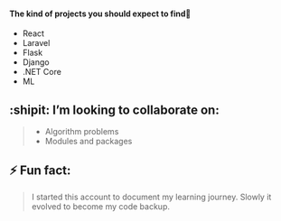 #### The kind of projects you should expect to find🚀
- React 
- Laravel
- Flask
- Django
- .NET Core
- ML

## **:shipit: I’m looking to collaborate on:**
> - Algorithm problems
> - Modules and packages  

## **⚡ Fun fact:**
>I started this account to document my learning journey. Slowly it evolved to become my code backup.

<!--
**iddle254/iddle254** is a ✨ _special_ ✨ repository because its `README.md` (this file) appears on your GitHub profile.

Here are some ideas to get you started:

- 🔭 I’m currently working on ...
- 🌱 I’m currently learning ...
- 👯 I’m looking to collaborate on ...
- 🤔 I’m looking for help with ...
- 💬 Ask me about ...
- 📫 How to reach me: ...
- 😄 Pronouns: ...
- ⚡ Fun fact: ...
-->
